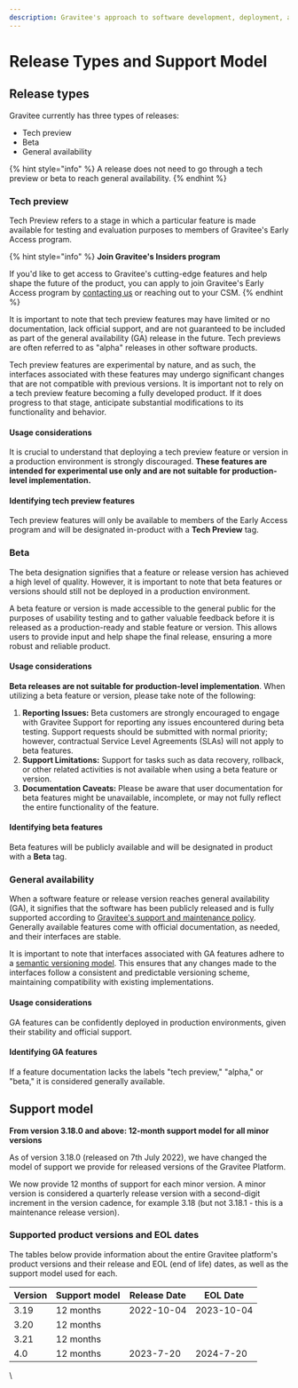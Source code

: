 ```yaml
---
description: Gravitee's approach to software development, deployment, and support
---
```


# Release Types and Support Model

## Release types <a href="#tech-preview" id="tech-preview"></a>

Gravitee currently has three types of releases:

* Tech preview
* Beta
* General availability

{% hint style="info" %}
&#x20;A release does not need to go through a tech preview or beta to reach general availability.
{% endhint %}

### Tech preview <a href="#tech-preview" id="tech-preview"></a>

Tech Preview refers to a stage in which a particular feature is made available for testing and evaluation purposes to members of Gravitee's Early Access program.&#x20;

{% hint style="info" %}
**Join Gravitee's Insiders program**

If you'd like to get access to Gravitee's cutting-edge features and help shape the future of the product, you can apply to join Gravitee's Early Access program by [contacting us](https://www.gravitee.io/contact-us) or reaching out to your CSM.
{% endhint %}

It is important to note that tech preview features may have limited or no documentation, lack official support, and are not guaranteed to be included as part of the general availability (GA) release in the future. Tech previews are often referred to as "alpha" releases in other software products.

Tech preview features are experimental by nature, and as such, the interfaces associated with these features may undergo significant changes that are not compatible with previous versions. It is important not to rely on a tech preview feature becoming a fully developed product. If it does progress to that stage, anticipate substantial modifications to its functionality and behavior.

#### **Usage considerations**

It is crucial to understand that deploying a tech preview feature or version in a production environment is strongly discouraged. **These features are intended for experimental use only and are not suitable for production-level implementation.**

#### **Identifying tech preview features**

Tech preview features will only be available to members of the Early Access program and will be designated in-product with a **Tech Preview** tag.

### Beta <a href="#beta" id="beta"></a>

The beta designation signifies that a feature or release version has achieved a high level of quality. However, it is important to note that beta features or versions should still not be deployed in a production environment.

A beta feature or version is made accessible to the general public for the purposes of usability testing and to gather valuable feedback before it is released as a production-ready and stable feature or version. This allows users to provide input and help shape the final release, ensuring a more robust and reliable product.

#### **Usage considerations**

**Beta releases are not suitable for production-level implementation**. When utilizing a beta feature or version, please take note of the following:

1. **Reporting Issues:** Beta customers are strongly encouraged to engage with Gravitee Support for reporting any issues encountered during beta testing. Support requests should be submitted with normal priority; however, contractual Service Level Agreements (SLAs) will not apply to beta features.
2. **Support Limitations:** Support for tasks such as data recovery, rollback, or other related activities is not available when using a beta feature or version.
3. **Documentation Caveats:** Please be aware that user documentation for beta features might be unavailable, incomplete, or may not fully reflect the entire functionality of the feature.

#### **Identifying beta features**

Beta features will be publicly available and will be designated in product with a **Beta** tag.

### General availability <a href="#general-availability" id="general-availability"></a>

When a software feature or release version reaches general availability (GA), it signifies that the software has been publicly released and is fully supported according to [Gravitee's support and maintenance policy](release-types-and-support-model.md#support-model). Generally available features come with official documentation, as needed, and their interfaces are stable.

It is important to note that interfaces associated with GA features adhere to a [semantic versioning model](https://semver.org/). This ensures that any changes made to the interfaces follow a consistent and predictable versioning scheme, maintaining compatibility with existing implementations.

#### **Usage considerations**

GA features can be confidently deployed in production environments, given their stability and official support.

#### **Identifying GA features**

If a feature documentation lacks the labels "tech preview," "alpha," or "beta," it is considered generally available.

## Support model

**From version 3.18.0 and above: 12-month support model for all minor versions**

As of version 3.18.0 (released on 7th July 2022), we have changed the model of support we provide for released versions of the Gravitee Platform.

We now provide 12 months of support for each minor version. A minor version is considered a quarterly release version with a second-digit increment in the version cadence, for example 3.18 (but not 3.18.1 - this is a maintenance release version).

### Supported product versions and EOL dates

The tables below provide information about the entire Gravitee platform's product versions and their release and EOL (end of life) dates, as well as the support model used for each.

| Version | Support model | Release Date | EOL Date   |
| ------- | ------------- | ------------ | ---------- |
| 3.19    | 12 months     | 2022-10-04   | 2023-10-04 |
| 3.20    | 12 months     |              |            |
| 3.21    | 12 months     |              |            |
| 4.0     | 12 months     | 2023-7-20    | 2024-7-20  |

\
